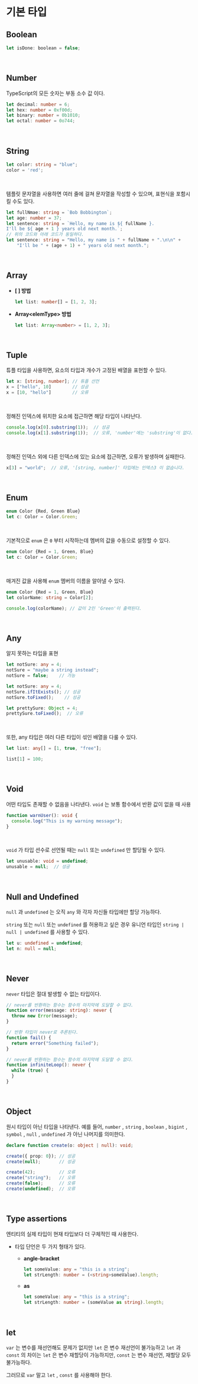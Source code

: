# 기본 타입

## Boolean

```js
let isDone: boolean = false;
```

<br>

## Number

TypeScript의 모든 숫자는 부동 소수 값 이다.

```typescript
let decimal: number = 6;
let hex: number = 0xf00d;
let binary: number = 0b1010;
let octal: number = 0o744;
```

<br>

## String

```typescript
let color: string = "blue";
color = 'red';
```

<br>

템플릿 문자열을 사용하면 여러 줄에 걸쳐 문자열을 작성할 수 있으며, 표현식을 포함시킬 수도 있다.

```typescript
let fullNmae: string = `Bob Bobbington`;
let age: number = 37;
let sentence: string = `Hello, my name is ${ fullName }.
I'll be ${ age + 1 } years old next month.`;
// 위의 코드와 아래 코드가 동일하다.
let sentence: string = "Hello, my name is " + fullName + ".\n\n" +
    "I'll be " + (age + 1) + " years old next month.";
```

<br>

## Array

* **[ ] 방법**

  ```typescript
  let list: number[] = [1, 2, 3];
  ```

* **Array\<elemType> 방법**

  ```typescript
  let list: Array<number> = [1, 2, 3];
  ```

<br>

## Tuple

튜플 타입을 사용하면, 요소의 타입과 개수가 고정된 배열을 표현할 수 있다.

```typescript
let x: [string, number]; // 튜플 선언
x = ["hello", 10]        // 성공
x = [10, "hello"]        // 오류
```

<br>

정해진 인덱스에 위치한 요소에 접근하면 해당 타입이 나타난다.

```typescript
console.log(x[0].substring(1));  // 성공
console.log(x[1].substring(1));  // 오류, 'number'에는 'substring'이 없다.
```

<br>

정해진 인덱스 외에 다른 인덱스에 있는 요소에 접근하면, 오류가 발생하며 실패한다.

```javascript
x[3] = "world";  // 오류, '[string, number]' 타입에는 인덱스3 이 없습니다.
```

<br>

## Enum

```typescript
enum Color {Red, Green Blue}
let c: Color = Color.Green;
```

<br>

기본적으로 `enum` 은 `0` 부터 시작하는데 멤버의 값을 수동으로 설정할 수 있다.

```typescript
enum Color {Red = 1, Green, Blue}
let c: Color = Color.Green;
```

<br>

매겨진 값을 사용해 `enum` 멤버의 이름을 알아낼 수 있다.

```typescript
enum Color {Red = 1, Green, Blue}
let colorName: string = Color[2];

console.log(colorName); // 값이 2인 'Green'이 출력된다.
```

<br>

## Any

알지 못하는 타입을 표현

```typescript
let notSure: any = 4;
notSure = "maybe a string instead";
notSure = false;	// 가능

let notSure: any = 4;
notSure.ifItExists(); // 성공
notSure.toFixed();    // 성공

let prettySure: Object = 4;
prettySure.toFixed();  // 오류
```

<br>

또한, any 타입은 여러 다른 타입이 섞인 배열을 다룰 수 있다.

```typescript
let list: any[] = [1, true, "free"];

list[1] = 100;
```

<br>

## Void

어떤 타입도 존재할 수 없음을 나타낸다. `void` 는 보통 함수에서 반환 값이 없을 때 사용

```typescript
function warnUser(): void {
  console.log("This is my warning message");
}
```

<br>

`void` 가 타입 션수로 선언될 때는 `null` 또는 `undefined` 만 할당될 수 있다.

```typescript
let unusable: void = undefined;
unusable = null;  // 성공
```

<br>

## Null and Undefined

`null` 과 `undefined` 는 오직 `any` 와 각자 자신들 타입에만 할당 가능하다.

`string` 또는 `null` 또는 `undefined` 를 허용하고 싶은 경우 유니언 타입인 `string | null | undefined` 를 사용할 수 있다.

```typescript
let u: undefined = undefined;
let n: null = null;
```

<br>

## Never

`never` 타입은 절대 발생할 수 없는 타입이다.

```typescript
// never를 반환하는 함수는 함수의 마지막에 도달할 수 없다.
function error(message: string): never {
  throw new Error(message);
}

// 반환 타입이 never로 추론된다.
function fail() {
  return error("Something failed");
}

// never를 반환하는 함수는 함수의 마지막에 도달할 수 없다.
function infiniteLoop(): never {
  while (true) {
  }
}
```

<br>

## Object

원시 타입이 아닌 타입을 나타낸다. 예를 들어, `number` , `string` , `boolean` , `bigint` , `symbol` , `null` , `undefined` 가 아닌 나머지를 의미한다.

```typescript
declare function create(o: object | null): void;

create({ prop: 0}); // 성공
create(null);       // 성공

create(42);         // 오류
create("string");   // 오류
create(false);      // 오류
create(undefined);  // 오류
```

<br>

## Type assertions

엔티티의 실제 타입이 현재 타입보다 더 구체적인 때 사용한다.

* 타입 단언은 두 가지 형태가 있다.

  * **angle-bracket**

    ```typescript
    let someValue: any = "this is a string";
    let strLength: number = (<string>someValue).length;
    ```

  * **as**

    ```typescript
    let someValue: any = "this is a string";
    let strLength: number = (someValue as string).length;
    ```

<br>

## let

`var` 는 변수를 재선언해도 문제가 없지만 `let` 은 변수 재선언이 불가능하고 `let` 과 `const` 의 차이는 `let` 은 변수 재할당이 가능하지만, `const` 는 변수 재선언, 재할당 모두 불가능하다.

그러므로 `var` 말고 `let` , `const` 를 사용해야 한다.